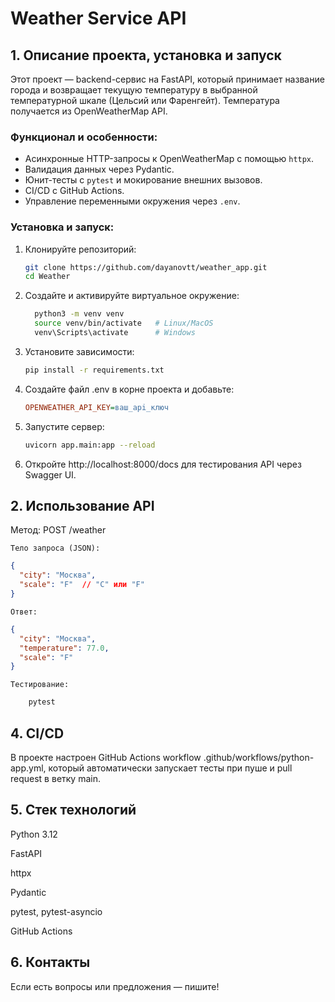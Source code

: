 # Weather Service API

## 1. Описание проекта, установка и запуск

Этот проект — backend-сервис на FastAPI, который принимает название города и возвращает текущую температуру в выбранной температурной шкале (Цельсий или Фаренгейт). Температура получается из OpenWeatherMap API.

### Функционал и особенности:
- Асинхронные HTTP-запросы к OpenWeatherMap с помощью `httpx`.
- Валидация данных через Pydantic.
- Юнит-тесты с `pytest` и мокирование внешних вызовов.
- CI/CD с GitHub Actions.
- Управление переменными окружения через `.env`.

### Установка и запуск:
1. Клонируйте репозиторий:
   ```bash
   git clone https://github.com/dayanovtt/weather_app.git
   cd Weather
   
2. Создайте и активируйте виртуальное окружение:
    ```bash
      python3 -m venv venv
      source venv/bin/activate   # Linux/MacOS
      venv\Scripts\activate      # Windows

3. Установите зависимости:
    ```bash
   pip install -r requirements.txt

4. Создайте файл .env в корне проекта и добавьте:
    ```ini
   OPENWEATHER_API_KEY=ваш_api_ключ

5. Запустите сервер:
    ```bash
   uvicorn app.main:app --reload

6. Откройте http://localhost:8000/docs для тестирования API через Swagger UI.

## 2. Использование API
Метод: POST /weather

    Тело запроса (JSON):

```json
{
  "city": "Москва",
  "scale": "F"  // "C" или "F"
}

```

    Ответ:
```json
{
  "city": "Москва",
  "temperature": 77.0,
  "scale": "F"
}

```

    Тестирование:
```bash
    pytest
```

## 4. CI/CD
В проекте настроен GitHub Actions workflow .github/workflows/python-app.yml, который автоматически запускает тесты при пуше и pull request в ветку main.


## 5. Стек технологий
Python 3.12

FastAPI

httpx

Pydantic

pytest, pytest-asyncio

GitHub Actions

## 6. Контакты
Если есть вопросы или предложения — пишите!
